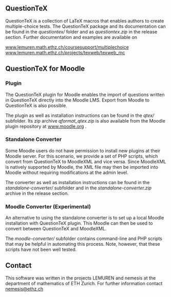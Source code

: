 QuestionTeX
------------

QuestionTeX is a collection of LaTeX macros that enables authors 
to create multiple-choice tests.
The QuestionTeX package and its documentation
can be found in the *questiontex/* folder and as *questiontex.zip* in the release section.
Further documentation and examples are available on

www.lemuren.math.ethz.ch/coursesupport/multiplechoice
www.lemuren.math.ethz.ch/projects/texweb/texweb_mc
    
QuestionTeX for Moodle
-----------------------

### Plugin

The QuestionTeX plugin for Moodle enables the import of questions written in 
QuestionTeX directly into the Moodle LMS. Export from Moodle to QuestionTeX
is also possible.

The plugin as well as installation instructions can be found in the *qtex/* 
subfolder. Its zip archive *qformat_qtex.zip* is also available from the 
Moodle plugin repository at www.moodle.org .

### Standalone Converter

Some Moodle users do not have permission to install new plugins at their 
Moodle server. For this scenario, we provide a set of PHP scripts, 
which convert from QuestionTeX to MoodleXML and vice versa. 
Since MoodleXML is natively supported by Moodle, the XML file may then be
imported into Moodle without requiring modifications at the admin level.

The converter as well as installation instructions can be found in the 
*standalone-converter/* subfolder and in the *standalone-converter.zip* 
archive in the release section.

### Moodle Converter (Experimental) 

An alternative to using the standalone converter is to set up a local
Moodle installation with QuestionTeX plugin. This Moodle can then be
used to convert between QuestionTeX and MoodleXML.

The *moodle-converter/* subfolder contains command-line and PHP scripts
that may be helpful in automating this process.
Note, however, that these scripts have not been well tested.

Contact
-------

This software was written in the projects LEMUREN and nemesis at the department
of mathematics of ETH Zurich.
For further information contact nemesis@ethz.ch
